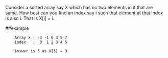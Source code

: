 Consider a sorted array say X which has no two elements in it that are same. How best can you find an index say i such that element at that index is also i. That is X[i] = i.

##example

~~~~
	Array X : -3 -1 0 3 5 7 
    index   :  0  1 2 3 4 5

    Answer is 3 as X[3] = 3.
~~~~
